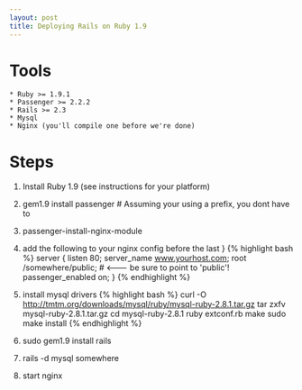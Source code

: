 ```yaml
---
layout: post
title: Deploying Rails on Ruby 1.9
---
```

# Tools #

    * Ruby >= 1.9.1
    * Passenger >= 2.2.2
    * Rails >= 2.3
    * Mysql
    * Nginx (you'll compile one before we're done)

# Steps #

1) Install Ruby 1.9 (see instructions for your platform)

2) gem1.9 install passenger # Assuming your using a prefix, you dont have to

3) passenger-install-nginx-module

4) add the following to your nginx config before the last }
{% highlight bash %}
  server {
     listen 80;
     server_name www.yourhost.com;
     root /somewhere/public;   # <--- be sure to point to 'public'!
     passenger_enabled on;
  }
{% endhighlight %}

5) install mysql drivers
{% highlight bash %}
curl -O http://tmtm.org/downloads/mysql/ruby/mysql-ruby-2.8.1.tar.gz
tar zxfv mysql-ruby-2.8.1.tar.gz
cd mysql-ruby-2.8.1
ruby extconf.rb
make
sudo make install
{% endhighlight %}

6) sudo gem1.9 install rails

7) rails -d mysql somewhere

8) start nginx
